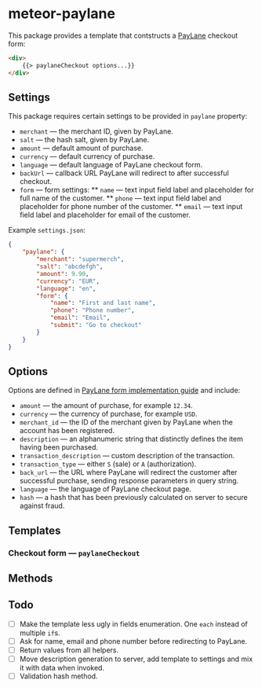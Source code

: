 # meteor-paylane

This package provides a template that contstructs a [PayLane](http://paylane.com) checkout form:

```html
<div>
    {{> paylaneCheckout options...}}
</div>
```

## Settings

This package requires certain settings to be provided in `paylane` property:

* `merchant` — the merchant ID, given by PayLane.
* `salt` — the hash salt, given by PayLane.
* `amount` — default amount of purchase.
* `currency` — default currency of purchase.
* `language` — default language of PayLane checkout form.
* `backUrl` — callback URL PayLane will redirect to after successful checkout.
* `form` — form settings:
** `name` — text input field label and placeholder for full name of the customer.
** `phone` — text input field label and placeholder for phone number of the customer.
** `email` — text input field label and placeholder for email of the customer.

Example `settings.json`:

```json
{
    "paylane": {
        "merchant": "supermerch",
        "salt": "abcdefgh",
        "amount": 9.90,
        "currency": "EUR",
        "language": "en",
        "form": {
            "name": "First and last name",
            "phone": "Phone number",
            "email": "Email",
            "submit": "Go to checkout"
        }
    }
}
```

## Options

Options are defined in [PayLane form implementation guide](http://devzone.paylane.com/secure-form-guide/implementation/) and include:

* `amount` — the amount of purchase, for example `12.34`.
* `currency` — the currency of purchase, for example `USD`.
* `merchant_id` — the ID of the merchant given by PayLane when the account has been registered.
* `description` — an alphanumeric string that distinctly defines the item having been purchased.
* `transaction_description` — custom description of the transaction.
* `transaction_type` — either `S` (sale) or `A` (authorization).
* `back_url` — the URL where PayLane will redirect the customer after successful purchase, sending response parameters in query string.
* `language` — the language of PayLane checkout page.
* `hash` — a hash that has been previously calculated on server to secure against fraud.

## Templates

### Checkout form — `paylaneCheckout`

## Methods

## Todo

* [ ] Make the template less ugly in fields enumeration. One `each` instead of multiple `if`s.
* [ ] Ask for name, email and phone number before redirecting to PayLane.
* [ ] Return values from all helpers.
* [ ] Move description generation to server, add template to settings and mix it with data when invoked.
* [ ] Validation hash method.